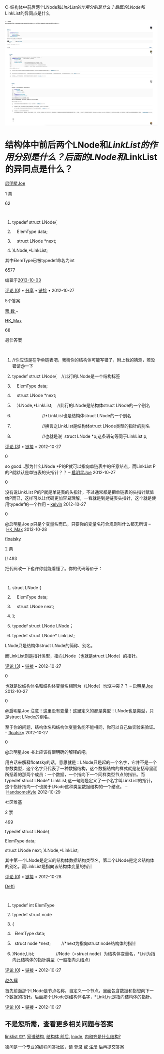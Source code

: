 
C-结构体中前后两个LNode和*LinkList的作用分别是什么？后面的LNode和*LinkList的异同点是什么

![](_assets/C结构体/image-C结构体-20230104-232829467.png)

  

# 结构体中前后两个LNode和*LinkList的作用分别是什么？后面的LNode和*LinkList的异同点是什么？

[启明星Joe](http://www.dewen.net.cn/people/79196817)

1 票


62

 [](file:///Applications/%E5%8D%B0%E8%B1%A1%E7%AC%94%E8%AE%B0.app/Contents/Resources/common-editor-mac/uno-mac.html# "复制代码") [](file:///Applications/%E5%8D%B0%E8%B1%A1%E7%AC%94%E8%AE%B0.app/Contents/Resources/common-editor-mac/uno-mac.html# "新窗口代码预览")

1.  typedef struct LNode{
    
2.      ElemType data;
    
3.      struct LNode *next;
    
4.  }LNode,*LinkList;
    

其中ElemType已被typedef命名为int


6577

编辑于[2013-10-03](http://www.dewen.net.cn/question/7098/revision)

[评论 (](file:///Applications/%E5%8D%B0%E8%B1%A1%E7%AC%94%E8%AE%B0.app/Contents/Resources/common-editor-mac/uno-mac.html#)[0](#)) • [分享](file:///Applications/%E5%8D%B0%E8%B1%A1%E7%AC%94%E8%AE%B0.app/Contents/Resources/common-editor-mac/uno-mac.html#) • [链接](file:///Applications/%E5%8D%B0%E8%B1%A1%E7%AC%94%E8%AE%B0.app/Contents/Resources/common-editor-mac/uno-mac.html#) • 2012-10-27　

5个答案

[票 数 ![](data:image/png;base64,iVBORw0KGgoAAAANSUhEUgAAAAcAAAAFCAYAAACJmvbYAAAAL0lEQVQYV2P8////fwYcgBEkycjIiCEN0gOWBMkgK4AZBtaCrAAuwYikHNlumDgAsFYc+i57UGQAAAAASUVORK5CYIIAAAAAAAAAAAAAAAAAAAAAAAAAAAAAAAAAAAAAAAAAAAAAAAAAAAAAAAAAAAAAAAAAAAAAAAAAAAAAAAAAAAAAAAAAAAAAAAAAAAAAAAAAAAAAAAAAAAAAAAAAAAAAAAAAAAAAAAAAAA==)](file:///Applications/%E5%8D%B0%E8%B1%A1%E7%AC%94%E8%AE%B0.app/Contents/Resources/common-editor-mac/uno-mac.html#) 

[HK_Max](http://www.dewen.net.cn/people/16666017)



68

最佳答案

 [](file:///Applications/%E5%8D%B0%E8%B1%A1%E7%AC%94%E8%AE%B0.app/Contents/Resources/common-editor-mac/uno-mac.html# "复制代码") [](file:///Applications/%E5%8D%B0%E8%B1%A1%E7%AC%94%E8%AE%B0.app/Contents/Resources/common-editor-mac/uno-mac.html# "新窗口代码预览")

1.  //你应该是在学单链表吧，我猜你的结构体可能写错了，附上我的猜测，若没错请@一下
    
2.  typedef struct LNode{    //此行的LNode是一个结构标签
    
3.      ElemType data;
    
4.      struct LNode *next;
    
5.      }LNode,*LinkList;    //此行的LNode是结构体struct LNode的一个别名
    
6.                           //*LinkList也是结构体struct LNode的一个别名
    
7.                           //换言之LinkList是结构体struct LNode类型的指针的别名
    
8.                           //也就是说  struct LNode *p;这条语句等同于LinkList p;
    

[评论 (](file:///Applications/%E5%8D%B0%E8%B1%A1%E7%AC%94%E8%AE%B0.app/Contents/Resources/common-editor-mac/uno-mac.html#)[3](#)) • [链接](file:///Applications/%E5%8D%B0%E8%B1%A1%E7%AC%94%E8%AE%B0.app/Contents/Resources/common-editor-mac/uno-mac.html#) • 2012-10-27

0

so good...那为什么LNode *P的P就可以指向单链表中的任意结点，而LinkList P的P就默认是单链表的头指针？？ – [启明星Joe](http://www.dewen.net.cn/people/79196817) 2012-10-27

0

没有说LinkList P的P就是单链表的头指针，不过通常都是把单链表的头指针赋值给P而已，这样可以让代码更加容易理解，一看就是到是链表头指针，这个就是使用typedef的一个作用 – [kelvin](http://www.dewen.net.cn/people/50203780) 2012-10-27

0

@启明星Joe p只是个变量名而已，只要你的变量名符合规则叫什么都无所谓 – [HK_Max](http://www.dewen.net.cn/people/16666017) 2012-10-28

[floatsky](http://www.dewen.net.cn/people/69198783)

2 票

[!
493

把代码改一下也许你就能看懂了。你的代码等价于：

 [](file:///Applications/%E5%8D%B0%E8%B1%A1%E7%AC%94%E8%AE%B0.app/Contents/Resources/common-editor-mac/uno-mac.html# "复制代码") [](file:///Applications/%E5%8D%B0%E8%B1%A1%E7%AC%94%E8%AE%B0.app/Contents/Resources/common-editor-mac/uno-mac.html# "新窗口代码预览")

1.  struct LNode {
    
2.      ElemType data;
    
3.      struct LNode next;
    
4.  };
    
5.  typedef struct LNode LNode；
    
6.  typedef struct LNode* LinkList;
    

LNode只是结构体struct LNode的简称、别名。

而LinkList则是指针类型，指向LNode（也就是struct LNode）的指针。

[评论 (](file:///Applications/%E5%8D%B0%E8%B1%A1%E7%AC%94%E8%AE%B0.app/Contents/Resources/common-editor-mac/uno-mac.html#)[3](#)) • [链接](file:///Applications/%E5%8D%B0%E8%B1%A1%E7%AC%94%E8%AE%B0.app/Contents/Resources/common-editor-mac/uno-mac.html#) • 2012-10-27

0

也就是说结构体名和结构体变量名相同为（LNode）也没冲突？？ – [启明星Joe](http://www.dewen.net.cn/people/79196817) 2012-10-27

0

@启明星Joe 注意！这里没有变量！这里定义的都是类型！LNode也是类型，只是struct LNode的别名。

至于你的问题，结构体名和结构体变量名能不能相同，你可以自己做实验来验证。 – [floatsky](http://www.dewen.net.cn/people/69198783) 2012-10-27

0

@启明星Joe 书上应该有很明确的解释的吧。

用白话来解释floatsky的话，意思就是：LNode只是起的一个名字，它并不是一个参数类型，这个名字只代表了一种数据结构，这个数据结构的样式就是花括号里面所括着的那两个成员：一个数据，一个指向下一个同样类型节点的指针。而typedef struct LNode* LinkList;这一句则是定义了一个名字叫LinkList的指针，这个指针指向一个也属于LNode这种类型数据结构的一个结点。 – [HandsomeKyle](http://www.dewen.net.cn/people/52585573) 2012-10-29

社区维基

2 票

499

typedef struct LNode{

ElemType data;

struct LNode next; }LNode,*LinkList;

其中第一个LNode是定义的结构体数据结构类型名，第二个LNode是定义结构体的别名，而LinkList是指向该结构体变量的指针

[评论 (](file:///Applications/%E5%8D%B0%E8%B1%A1%E7%AC%94%E8%AE%B0.app/Contents/Resources/common-editor-mac/uno-mac.html#)[0](#)) • [链接](file:///Applications/%E5%8D%B0%E8%B1%A1%E7%AC%94%E8%AE%B0.app/Contents/Resources/common-editor-mac/uno-mac.html#) • 2012-10-28

[Deffi](http://www.dewen.net.cn/people/59480332)


 [](file:///Applications/%E5%8D%B0%E8%B1%A1%E7%AC%94%E8%AE%B0.app/Contents/Resources/common-editor-mac/uno-mac.html# "复制代码") [](file:///Applications/%E5%8D%B0%E8%B1%A1%E7%AC%94%E8%AE%B0.app/Contents/Resources/common-editor-mac/uno-mac.html# "新窗口代码预览")

1.  typedef int ElemType
    
2.  typedef struct node
    
3.  {
    
4.    ElemType data;
    
5.    struct node *next;         //*next为指向struct node结构体的指针
    
6.  }Node,List;                  //Node（=struct node）为结构体变量名，*List为指向此结构体的指针类型（一般指向头结点）
    

[评论 (](file:///Applications/%E5%8D%B0%E8%B1%A1%E7%AC%94%E8%AE%B0.app/Contents/Resources/common-editor-mac/uno-mac.html#)[0](#)) • [链接](file:///Applications/%E5%8D%B0%E8%B1%A1%E7%AC%94%E8%AE%B0.app/Contents/Resources/common-editor-mac/uno-mac.html#) • 2012-10-27

[赵久辉](http://www.dewen.net.cn/people/23051843)



首先前面那个LNode是节点名称，自定义一个节点，里面包含数据和指想向下一个数据的指针。后面那个LNode是结构体名字，*LinkList是指向结构体的指针。

[评论 (](file:///Applications/%E5%8D%B0%E8%B1%A1%E7%AC%94%E8%AE%B0.app/Contents/Resources/common-editor-mac/uno-mac.html#)[0](#)) • [链接](file:///Applications/%E5%8D%B0%E8%B1%A1%E7%AC%94%E8%AE%B0.app/Contents/Resources/common-editor-mac/uno-mac.html#) • 2012-10-27

## 不是您所需，查看更多相关问题与答案

[linklist 中*](http://www.dewen.net.cn/search/q/linklist%20%E4%B8%AD*), [家谱结构](http://www.dewen.net.cn/search/q/%E5%AE%B6%E8%B0%B1%E7%BB%93%E6%9E%84), [结构体 前后](http://www.dewen.net.cn/search/q/%E7%BB%93%E6%9E%84%E4%BD%93%20%E5%89%8D%E5%90%8E), [lnode](http://www.dewen.net.cn/search/q/lnode), [内和齐是什么结构?](http://www.dewen.net.cn/search/q/%E5%86%85%E5%92%8C%E9%BD%90%E6%98%AF%E4%BB%80%E4%B9%88%E7%BB%93%E6%9E%84?)

德问是一个专业的编程问答社区，请 [登录](http://www.dewen.net.cn/q/7098#) 或 [注册](http://www.dewen.net.cn/account/reg) 后再提交答案